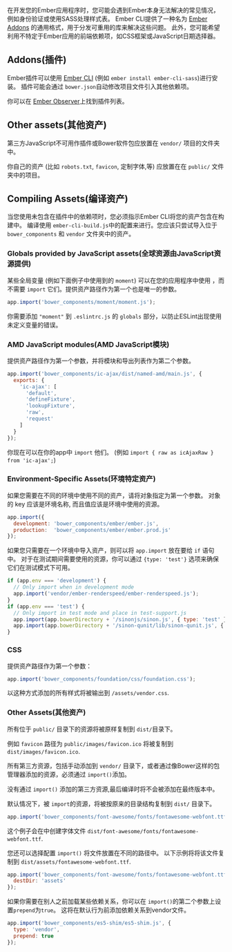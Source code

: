 在开发您的Ember应用程序时，您可能会遇到Ember本身无法解决的常见情况，例如身份验证或使用SASS处理样式表。
Ember CLI提供了一种名为 [Ember Addons](#toc_addons) 的通用格式，用于分发可重用的库来解决这些问题。
此外，您可能希望利用不特定于Ember应用的前端依赖项，如CSS框架或JavaScript日期选择器。

## Addons(插件)

Ember插件可以使用 [Ember CLI](http://ember-cli.com/extending/#developing-addons-and-blueprints)
(例如 `ember install ember-cli-sass`)进行安装。
插件可能会通过 `bower.json`自动修改项目文件引入其他依赖项。

你可以在 [Ember Observer](http://emberobserver.com)上找到插件列表。

## Other assets(其他资产)

第三方JavaScript不可用作插件或Bower软件包应放置在 `vendor/` 项目的文件夹中。

你自己的资产 (比如 `robots.txt`, `favicon`, 定制字体,等) 应放置在在 `public/` 文件夹中的项目。

## Compiling Assets(编译资产)

当您使用未包含在插件中的依赖项时，您必须指示Ember CLI将您的资产包含在构建中。
编译使用 `ember-cli-build.js`中的配置来进行。您应该只尝试导入位于 `bower_components` 和 `vendor` 文件夹中的资产。

### Globals provided by JavaScript assets(全球资源由JavaScript资源提供)

某些全局变量 (例如下面例子中使用到的 `moment`) 可以在您的应用程序中使用
，而不需要 `import` 它们。提供资产路径作为第一个也是唯一的参数。

```ember-cli-build.js
app.import('bower_components/moment/moment.js');
```

你需要添加 `"moment"` 到 `.eslintrc.js` 的 `globals` 部分，以防止ESLint出现使用未定义变量的错误。

### AMD JavaScript modules(AMD JavaScript模块)

提供资产路径作为第一个参数，并将模块和导出列表作为第二个参数。

```ember-cli-build.js
app.import('bower_components/ic-ajax/dist/named-amd/main.js', {
  exports: {
    'ic-ajax': [
      'default',
      'defineFixture',
      'lookupFixture',
      'raw',
      'request'
    ]
  }
});
```

你现在可以在你的app中 `import` 他们。 (例如 `import { raw as icAjaxRaw } from 'ic-ajax';`)

### Environment-Specific Assets(环境特定资产)

如果您需要在不同的环境中使用不同的资产，请将对象指定为第一个参数。
对象的 key 应该是环境名称, 而且值应该是环境中使用的资源。

```ember-cli-build.js
app.import({
  development: 'bower_components/ember/ember.js',
  production:  'bower_components/ember/ember.prod.js'
});
```

如果您只需要在一个环境中导入资产，则可以将 `app.import` 放在要给 `if` 语句中。
对于在测试期间需要使用的资源，你可以通过 `{type: 'test'}` 选项来确保它们在测试模式下可用。

```ember-cli-build.js
if (app.env === 'development') {
  // Only import when in development mode
  app.import('vendor/ember-renderspeed/ember-renderspeed.js');
}
if (app.env === 'test') {
  // Only import in test mode and place in test-support.js
  app.import(app.bowerDirectory + '/sinonjs/sinon.js', { type: 'test' });
  app.import(app.bowerDirectory + '/sinon-qunit/lib/sinon-qunit.js', { type: 'test' });
}
```

### CSS

提供资产路径作为第一个参数：

```ember-cli-build.js
app.import('bower_components/foundation/css/foundation.css');
```

以这种方式添加的所有样式将被输出到 `/assets/vendor.css`.

### Other Assets(其他资产)

所有位于 `public/` 目录下的资源将被原样复制到 `dist/`目录下。

例如  `favicon` 路径为 `public/images/favicon.ico` 将被复制到 `dist/images/favicon.ico`.

所有第三方资源，包括手动添加到 `vendor/` 目录下，或者通过像Bower这样的包管理器添加的资源，必须通过 `import()`添加。

没有通过 `import()` 添加的第三方资源,最后编译时将不会被添加在最终版本中。

默认情况下，被 `import`的资源，将被按原来的目录结构复制到 `dist/` 目录下。

```ember-cli-build.js
app.import('bower_components/font-awesome/fonts/fontawesome-webfont.ttf');
```

这个例子会在中创建字体文件 `dist/font-awesome/fonts/fontawesome-webfont.ttf`.

您还可以选择配置 `import()` 将文件放置在不同的路径中。
以下示例将将该文件复制到 `dist/assets/fontawesome-webfont.ttf`.

```ember-cli-build.js
app.import('bower_components/font-awesome/fonts/fontawesome-webfont.ttf', {
  destDir: 'assets'
});
```

如果你需要在别人之前加载某些依赖关系，你可以在 `import()`的第二个参数上设置`prepend`为`true`。
这将在默认行为前添加依赖关系到vendor文件。

```ember-cli-build.js
app.import('bower_components/es5-shim/es5-shim.js', {
  type: 'vendor',
  prepend: true
});
```
